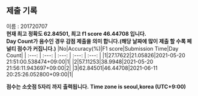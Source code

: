 


  
## 제출 기록  
이름 : 201720707  
**현재 최고 정확도 62.84501, 최고 f1 score 46.44708 입니다.**  
**Day Count가 음수인 경우 감점 제출을 의미 합니다.(해당 날짜에 많이 제출 할 수록 페널티 점수가 커집니다.)**
|No|Accuracy(%)|F1 score|Submission Time|Day Count|
| :---: | :---: | :---: | :---: | :---: |
|1|27.17622|21.05826|2021-05-20 21:51:00.538474+09:00|1|
|2|57.11253|38.9948|2021-05-20 21:56:11.943697+09:00|2|
|3|62.84501|46.44708|2021-06-11 20:25:26.052800+09:00|1|


**점수는 소숫점 5자리 까지 출력됩니다.**
**Time zone is seoul,korea (UTC+9:00)**
